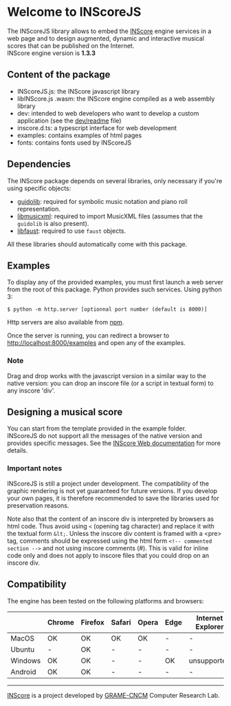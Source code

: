 # Welcome to INScoreJS


The INScoreJS library allows to embed the [INScore](https://inscore.grame.fr) engine services in a web page and to design augmented, dynamic and interactive musical scores that can be published on the Internet.  
INScore engine version is **1.3.3**

## Content of the package

- INScoreJS.js: the INScore javascript library
- libINScore.js .wasm: the INScore engine compiled as a web assembly library
- dev: intended to web developers who want to develop a custom application (see the [dev/readme](dev/readme.md) file)
- inscore.d.ts: a typescript interface for web development
- examples: contains examples of html pages
- fonts: contains fonts used by INScoreJS

## Dependencies

The INScore package depends on several libraries, only necessary if you're using specific objects:

- [guidolib](https://www.npmjs.com/package/@grame/guidolib): required for symbolic music notation and piano roll representation.
- [libmusicxml](https://www.npmjs.com/package/@grame/libmusicxml): required to import MusicXML files (assumes that the `guidolib` is also present).
- [libfaust](https://www.npmjs.com/package/@grame/libfaust): required to use `faust` objects.

All these libraries should automatically come with this package.

## Examples

To display any of the provided examples, you must first launch a web server from the root of this package.
Python provides such services. Using python 3:
~~~~~~~~~~
$ python -m http.server [optionnal port number (default is 8000)]
~~~~~~~~~~
Http servers are also available from [npm](https://www.npmjs.com/package/http-server).

Once the server is running, you can redirect a browser to [http://localhost:8000/examples](http://localhost:8000/examples) and open any of the examples.

### Note 
Drag and drop works with the javascript version in a similar way to the native version: you can drop an inscore file (or a script in textual form) to any inscore 'div'.

## Designing a musical score

You can start from the template provided in the example folder.  
INScoreJS do not support all the messages of the native version and provides specific messages. See the [INScore Web documentation](https://inscoredoc.grame.fr) for more details.




### Important notes

INScoreJS is still a project under development. The compatibility of the graphic rendering is not yet guaranteed for future versions.
If you develop your own pages, it is therefore recommended to save the libraries used for preservation reasons.

Note also that the content of an inscore div is interpreted by browsers as html code. Thus avoid using `<` (opening tag character) and replace it with the textual form `&lt;`. Unless the inscore div content is framed with a \<pre> tag, comments should be expressed using the html form `<!-- commented section -->` and not using inscore comments (#). This is valid for inline code only and does not apply to inscore files that you could drop on an inscore div.



## Compatibility

The engine has been tested on the following platforms and browsers:

|         | Chrome  | Firefox  | Safari  | Opera | Edge | Internet Explorer |
|---------|---------|----------|---------|-------|------|-------------------|
| MacOS   |   OK   |   OK     |    OK   |   OK  |  -   |   -   |
| Ubuntu  | -      |   OK     |   -     |   -   |  -   |   -   |
| Windows |  OK    |   OK     |   -     |   -   | OK   | unsupported |
| Android |  OK    |   OK     |   -     |   -   |  -   |   -   |



----
[INScore](https://inscore.grame.fr/) is a project developed by [GRAME-CNCM](https://www.grame.fr) Computer Research Lab.

